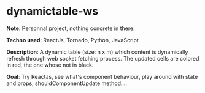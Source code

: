 dynamictable-ws
===============

**Note**: Personnal project, nothing concrete in there. 

**Techno used**: ReactJs, Tornado, Python, JavaScript

**Description**: A dynamic table (size: n x m) which content is dynamically refresh through web socket fetching process. The updated cells are colored in red, the one whose not in black. 

**Goal**: Try ReactJs, see what's component behaviour, play around with state and props, shouldComponentUpdate method....
